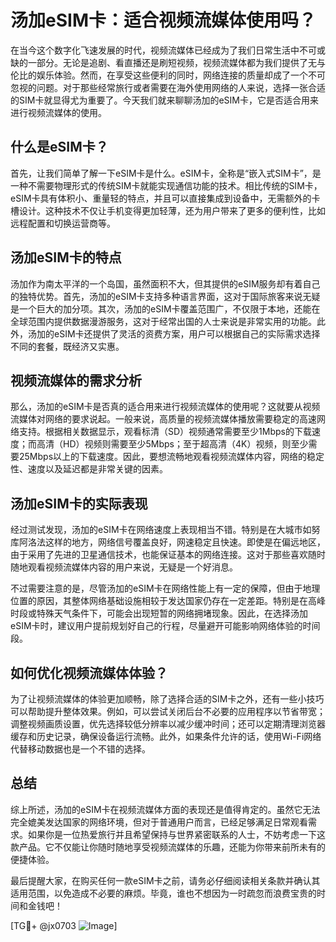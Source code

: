 # 汤加eSIM卡：适合视频流媒体使用吗？

在当今这个数字化飞速发展的时代，视频流媒体已经成为了我们日常生活中不可或缺的一部分。无论是追剧、看直播还是刷短视频，视频流媒体都为我们提供了无与伦比的娱乐体验。然而，在享受这些便利的同时，网络连接的质量却成了一个不可忽视的问题。对于那些经常旅行或者需要在海外使用网络的人来说，选择一张合适的SIM卡就显得尤为重要了。今天我们就来聊聊汤加的eSIM卡，它是否适合用来进行视频流媒体的使用。

## 什么是eSIM卡？

首先，让我们简单了解一下eSIM卡是什么。eSIM卡，全称是“嵌入式SIM卡”，是一种不需要物理形式的传统SIM卡就能实现通信功能的技术。相比传统的SIM卡，eSIM卡具有体积小、重量轻的特点，并且可以直接集成到设备中，无需额外的卡槽设计。这种技术不仅让手机变得更加轻薄，还为用户带来了更多的便利性，比如远程配置和切换运营商等。

## 汤加eSIM卡的特点

汤加作为南太平洋的一个岛国，虽然面积不大，但其提供的eSIM服务却有着自己的独特优势。首先，汤加的eSIM卡支持多种语言界面，这对于国际旅客来说无疑是一个巨大的加分项。其次，汤加的eSIM卡覆盖范围广，不仅限于本地，还能在全球范围内提供数据漫游服务，这对于经常出国的人士来说是非常实用的功能。此外，汤加的eSIM卡还提供了灵活的资费方案，用户可以根据自己的实际需求选择不同的套餐，既经济又实惠。

## 视频流媒体的需求分析

那么，汤加的eSIM卡是否真的适合用来进行视频流媒体的使用呢？这就要从视频流媒体对网络的要求说起。一般来说，高质量的视频流媒体播放需要稳定的高速网络支持。根据相关数据显示，观看标清（SD）视频通常需要至少1Mbps的下载速度；而高清（HD）视频则需要至少5Mbps；至于超高清（4K）视频，则至少需要25Mbps以上的下载速度。因此，要想流畅地观看视频流媒体内容，网络的稳定性、速度以及延迟都是非常关键的因素。

## 汤加eSIM卡的实际表现

经过测试发现，汤加的eSIM卡在网络速度上表现相当不错。特别是在大城市如努库阿洛法这样的地方，网络信号覆盖良好，网速稳定且快速。即使是在偏远地区，由于采用了先进的卫星通信技术，也能保证基本的网络连接。这对于那些喜欢随时随地观看视频流媒体内容的用户来说，无疑是一个好消息。

不过需要注意的是，尽管汤加的eSIM卡在网络性能上有一定的保障，但由于地理位置的原因，其整体网络基础设施相较于发达国家仍存在一定差距。特别是在高峰时段或特殊天气条件下，可能会出现短暂的网络拥堵现象。因此，在选择汤加eSIM卡时，建议用户提前规划好自己的行程，尽量避开可能影响网络体验的时间段。

## 如何优化视频流媒体体验？

为了让视频流媒体的体验更加顺畅，除了选择合适的SIM卡之外，还有一些小技巧可以帮助提升整体效果。例如，可以尝试关闭后台不必要的应用程序以节省带宽；调整视频画质设置，优先选择较低分辨率以减少缓冲时间；还可以定期清理浏览器缓存和历史记录，确保设备运行流畅。此外，如果条件允许的话，使用Wi-Fi网络代替移动数据也是一个不错的选择。

## 总结

综上所述，汤加的eSIM卡在视频流媒体方面的表现还是值得肯定的。虽然它无法完全媲美发达国家的网络环境，但对于普通用户而言，已经足够满足日常观看需求。如果你是一位热爱旅行并且希望保持与世界紧密联系的人士，不妨考虑一下这款产品。它不仅能让你随时随地享受视频流媒体的乐趣，还能为你带来前所未有的便捷体验。

最后提醒大家，在购买任何一款eSIM卡之前，请务必仔细阅读相关条款并确认其适用范围，以免造成不必要的麻烦。毕竟，谁也不想因为一时疏忽而浪费宝贵的时间和金钱吧！

[TG💪+ @jx0703 ![Image](https://github.com/user-attachments/assets/dbca1d08-cadb-493c-b0ec-ad6f7a83f270)]